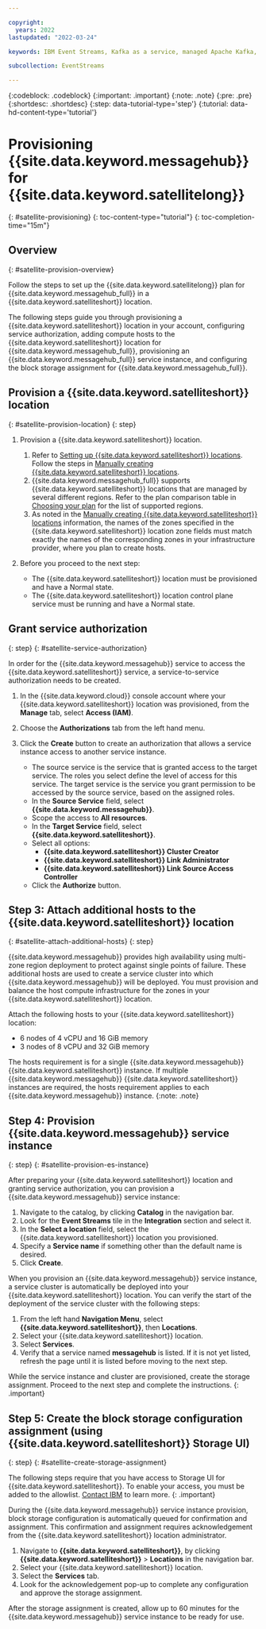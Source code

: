 ```yaml
---

copyright:
  years: 2022
lastupdated: "2022-03-24"

keywords: IBM Event Streams, Kafka as a service, managed Apache Kafka, provision, location

subcollection: EventStreams

---
```


{:codeblock: .codeblock}
{:important: .important}
{:note: .note}
{:pre: .pre}
{:shortdesc: .shortdesc}
{:step: data-tutorial-type='step'}
{:tutorial: data-hd-content-type='tutorial'}

# Provisioning {{site.data.keyword.messagehub}} for {{site.data.keyword.satellitelong}}
{: #satellite-provisioning}
{: toc-content-type="tutorial"}
{: toc-completion-time="15m"}

## Overview
{: #satellite-provision-overview}

Follow the steps to set up the {{site.data.keyword.satellitelong}} plan for {{site.data.keyword.messagehub_full}} in a {{site.data.keyword.satelliteshort}} location.

The following steps guide you through provisioning a {{site.data.keyword.satelliteshort}} location in your account, configuring service authorization, adding compute hosts to the {{site.data.keyword.satelliteshort}} location for {{site.data.keyword.messagehub_full}}, provisioning an {{site.data.keyword.messagehub_full}} service instance, and configuring the block storage assignment for {{site.data.keyword.messagehub_full}}.

## Provision a {{site.data.keyword.satelliteshort}} location
{: #satellite-provision-location}
{: step}

1. Provision a {{site.data.keyword.satelliteshort}} location.
    1. Refer to [Setting up {{site.data.keyword.satelliteshort}} locations](/docs/satellite?topic=satellite-locations). Follow the steps in [Manually creating {{site.data.keyword.satelliteshort}} locations](/docs/satellite?topic=satellite-locations#location-create-manual).
    2. {{site.data.keyword.messagehub_full}} supports {{site.data.keyword.satelliteshort}} locations that are managed by several different regions. Refer to the plan comparison table in [Choosing your plan](/docs/EventStreams?topic=EventStreams-plan_choose) for the list of supported regions.
    3. As noted in the [Manually creating {{site.data.keyword.satelliteshort}} locations](/docs/satellite?topic=satellite-locations#location-create-manual) information, the names of the zones specified in the {{site.data.keyword.satelliteshort}} location zone fields must match exactly the names of the corresponding zones in your infrastructure provider, where you plan to create hosts.

2. Before you proceed to the next step:

   - The {{site.data.keyword.satelliteshort}} location must be provisioned and have a Normal state.
   - The {{site.data.keyword.satelliteshort}} location control plane service must be running and have a Normal state.

## Grant service authorization
{: step}
{: #satellite-service-authorization}

In order for the {{site.data.keyword.messagehub}} service to access the {{site.data.keyword.satelliteshort}} service, a service-to-service authorization needs to be created.

1. In the {{site.data.keyword.cloud}} console account where your {{site.data.keyword.satelliteshort}} location was provisioned, from the **Manage** tab, select **Access (IAM)**.
2. Choose the **Authorizations** tab from the left hand menu.
3. Click the **Create** button to create an authorization that allows a service instance access to another service instance.

   - The source service is the service that is granted access to the target service. The roles you select define the level of access for this service. The target service is the service you grant permission to be accessed by the source service, based on the assigned roles.
   - In the **Source Service** field, select **{{site.data.keyword.messagehub}}**.
   - Scope the access to **All resources**.
   - In the **Target Service** field, select **{{site.data.keyword.satelliteshort}}**.
   - Select all options:
        - **{{site.data.keyword.satelliteshort}} Cluster Creator**
        - **{{site.data.keyword.satelliteshort}} Link Administrator**
        - **{{site.data.keyword.satelliteshort}} Link Source Access Controller**
   - Click the **Authorize** button.

## Step 3: Attach additional hosts to the {{site.data.keyword.satelliteshort}} location
{: #satellite-attach-additional-hosts}
{: step}

{{site.data.keyword.messagehub}} provides high availability using multi-zone region deployment to protect against single points of failure. These additional hosts are used to create a service cluster into which {{site.data.keyword.messagehub}} will be deployed. You must provision and balance the host compute infrastructure for the zones in your {{site.data.keyword.satelliteshort}} location.

Attach the following hosts to your {{site.data.keyword.satelliteshort}} location:

- 6 nodes of 4 vCPU and 16 GiB memory
- 3 nodes of 8 vCPU and 32 GiB memory

The hosts requirement is for a single {{site.data.keyword.messagehub}} {{site.data.keyword.satelliteshort}} instance. If multiple {{site.data.keyword.messagehub}} {{site.data.keyword.satelliteshort}} instances are required, the hosts requirement applies to each {{site.data.keyword.messagehub}} instance.
{:note: .note}

## Step 4: Provision {{site.data.keyword.messagehub}} service instance
{: step}
{: #satellite-provision-es-instance}

After preparing your {{site.data.keyword.satelliteshort}} location and granting service authorization, you can provision a {{site.data.keyword.messagehub}} service instance: 

1. Navigate to the catalog, by clicking **Catalog** in the navigation bar.
2. Look for the **Event Streams** tile in the **Integration** section and select it.
3. In the **Select a location** field, select the {{site.data.keyword.satelliteshort}} location you provisioned.
4. Specify a **Service name** if something other than the default name is desired.
5. Click **Create**.

When you provision an {{site.data.keyword.messagehub}} service instance, a service cluster is automatically be deployed into your {{site.data.keyword.satelliteshort}} location. You can verify the start of the deployment of the service cluster with the following steps:

1. From the left hand **Navigation Menu**, select **{{site.data.keyword.satelliteshort}}**, then **Locations**.
2. Select your {{site.data.keyword.satelliteshort}} location.
3. Select **Services**.
4. Verify that a service named **messagehub** is listed. If it is not yet listed, refresh the page until it is listed before moving to the next step.

While the service instance and cluster are provisioned, create the storage assignment. Proceed to the next step and complete the instructions.
{: .important}

## Step 5: Create the block storage configuration assignment (using {{site.data.keyword.satelliteshort}} Storage UI)
{: step}
{: #satellite-create-storage-assignment}

The following steps require that you have access to Storage UI for {{site.data.keyword.satelliteshort}}. To enable your access, you must be added to the allowlist. [Contact IBM](https://www.ibm.com/contact/us/en/) to learn more.
{: .important}

During the {{site.data.keyword.messagehub}} service instance provision, block storage configuration is automatically queued for confirmation and assignment. This confirmation and assignment requires acknowledgement from the {{site.data.keyword.satelliteshort}} location administrator.

1. Navigate to **{{site.data.keyword.satelliteshort}}**, by clicking **{{site.data.keyword.satelliteshort}}** > **Locations** in the navigation bar.
2. Select your {{site.data.keyword.satelliteshort}} location.
3. Select the **Services** tab.
4. Look for the acknowledgement pop-up to complete any configuration and approve the storage assignment.

After the storage assignment is created, allow up to 60 minutes for the {{site.data.keyword.messagehub}} service instance to be ready for use.
